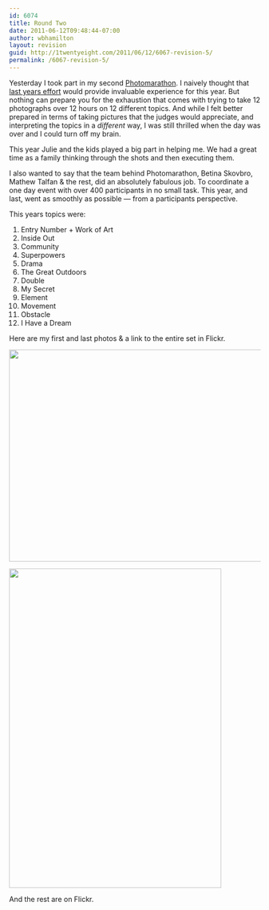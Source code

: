 ```yaml
---
id: 6074
title: Round Two
date: 2011-06-12T09:48:44-07:00
author: wbhamilton
layout: revision
guid: http://1twentyeight.com/2011/06/12/6067-revision-5/
permalink: /6067-revision-5/
---
```

Yesterday I took part in my second [Photomarathon](http://www.photomarathon.co.uk/). I naively thought that [last years effort](http://1twentyeight.com/2010/06/13/twelve-in-twelve/) would provide invaluable experience for this year. But nothing can prepare you for the exhaustion that comes with trying to take 12 photographs over 12 hours on 12 different topics. And while I felt better prepared in terms of taking pictures that the judges would appreciate, and interpreting the topics in a _different_ way, I was still thrilled when the day was over and I could turn off my brain.

This year Julie and the kids played a big part in helping me. We had a great time as a family thinking through the shots and then executing them.

I also wanted to say that the team behind Photomarathon, Betina Skovbro, Mathew Talfan & the rest, did an absolutely fabulous job. To coordinate a one day event with over 400 participants in no small task. This year, and last, went as smoothly as possible — from a participants perspective.

This years topics were:  


<div class="shortcode-orderedlist decimal">
  </p> 
  
  <ol>
    <li>
      Entry Number + Work of Art
    </li>
    <li>
      Inside Out
    </li>
    <li>
      Community
    </li>
    <li>
      Superpowers
    </li>
    <li>
      Drama
    </li>
    <li>
      The Great Outdoors
    </li>
    <li>
      Double
    </li>
    <li>
      My Secret
    </li>
    <li>
      Element
    </li>
    <li>
      Movement
    </li>
    <li>
      Obstacle
    </li>
    <li>
      I Have a Dream
    </li>
  </ol>
  
  <p>
    </div>
  </p>
  
  <p>
    Here are my first and last photos & a link to the entire set in Flickr.
  </p>
  
  <p>
    <img class="alignnone size-full wp-image-6070" title="Entry No. + A Work of Art" src="http://1twentyeight.com/wp-content/uploads/2011/06/DSC_0011.jpg" alt="" width="640" height="425" srcset="http://1twentyeight.com/wp-content/uploads/2011/06/DSC_0011.jpg 640w, http://1twentyeight.com/wp-content/uploads/2011/06/DSC_0011-300x199.jpg 300w" sizes="(max-width: 640px) 100vw, 640px" />
  </p>
  
  <p>
    <a href="http://1twentyeight.com/wp-content/uploads/2011/06/DSC_0368.jpg"><img class="alignnone size-full wp-image-6072" title="I Have a Dream" src="http://1twentyeight.com/wp-content/uploads/2011/06/DSC_0368.jpg" alt="" width="425" height="640" srcset="http://1twentyeight.com/wp-content/uploads/2011/06/DSC_0368.jpg 425w, http://1twentyeight.com/wp-content/uploads/2011/06/DSC_0368-199x300.jpg 199w" sizes="(max-width: 425px) 100vw, 425px" /></a>
  </p>
  
  <p>
    And the rest are on Flickr.
  </p>